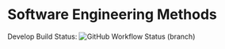 # Software Engineering Methods

Develop Build Status: ![GitHub Workflow Status (branch)](https://img.shields.io/github/actions/workflow/status/40614802-Zwe-Htut-Htay-Lwin/lab1/main.yml?branch=main)